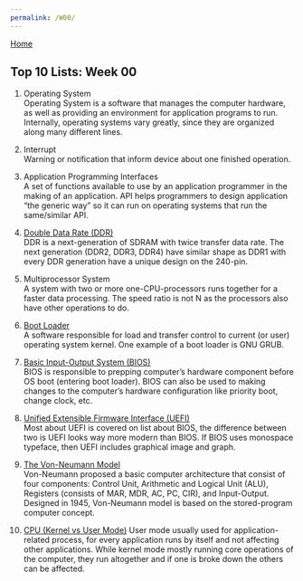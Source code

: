 ```yaml
---
permalink: /W00/
---
```


[Home](../)

## Top 10 Lists: Week 00<br>
1.	Operating System<br>
Operating System is a software that manages the computer hardware, as well as providing an environment for application programs to run. Internally, operating systems vary greatly, since they are organized along many different lines.

2.	Interrupt<br>
Warning or notification that inform device about one finished operation.

3.	Application Programming Interfaces<br>
A set of functions available to use by an application programmer in the making of an application. API helps programmers to design application “the generic way” so it can run on operating systems that run the same/similar API.

4.	[Double Data Rate (DDR)](https://techterms.com/definition/ddr)<br>
DDR is a next-generation of SDRAM with twice transfer data rate. The next generation (DDR2, DDR3, DDR4) have similar shape as DDR1 with every DDR generation have a unique design on the 240-pin.

5.	Multiprocessor System<br>
A system with two or more one-CPU-processors runs together for a faster data processing. The speed ratio is not N as the processors also have other operations to do.

6.	[Boot Loader](https://www.gnu.org/software/grub/)<br>
A software responsible for load and transfer control to current (or user) operating system kernel. One example of a boot loader is GNU GRUB.

7.	[Basic Input-Output System (BIOS)](https://www.howtogeek.com/56958/htg-explains-how-uefi-will-replace-the-bios/)<br>
BIOS is responsible to prepping computer’s hardware component before OS boot (entering boot loader). BIOS can also be used to making changes to the computer’s hardware configuration like priority boot, change clock, etc.

8.	[Unified Extensible Firmware Interface (UEFI)](https://www.howtogeek.com/56958/htg-explains-how-uefi-will-replace-the-bios/)<br>
Most about UEFI is covered on list about BIOS, the difference between two is UEFI looks way more modern than BIOS. If BIOS uses monospace typeface, then UEFI includes graphical image and graph.

9.	[The Von-Neumann Model](https://www.javatpoint.com/von-neumann-model/)<br>
Von-Neumann proposed a basic computer architecture that consist of four components: Control Unit, Arithmetic and Logical Unit (ALU), Registers (consists of MAR, MDR, AC, PC, CIR), and Input-Output. Designed in 1945, Von-Neumann model is based on the stored-program computer concept.

10.	[CPU (Kernel vs User Mode)](https://docs.microsoft.com/en-us/windows-hardware/drivers/gettingstarted/user-mode-and-kernel-mode)
User mode usually used for application-related process, for every application runs by itself and not affecting other applications. While kernel mode mostly running core operations of the computer, they run altogether and if one is broke down the others can be affected.
